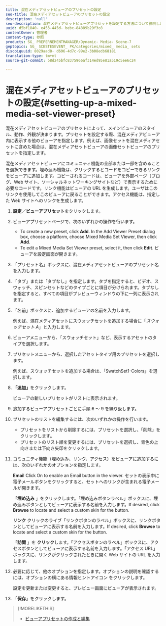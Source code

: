```yaml
---
title: 混在メディアセットビューアのプリセットの設定
seo-title: 混在メディアセットビューアのプリセットの設定
description: 'null'
seo-description: 混在メディアセットビューアプリセットを設定する方法について説明します。
uuid: d5bf1840- e453-445d- bebc-84889b29f3c8
contentOwner: 管理者
content-type: 参照
products: SG_ PREPERNEMENTMANAGER/Dynamic- Media- Scene-7
geptopics: SG_ SCESTESEVENT_ PK/categories/mixed_ media_ sets
discoiquuid: 8029aad8- d696-4d7c-99e2-3b08edb68181
translation-type: tm+mt
source-git-commit: b8d245bfc8375966af314ed95e81a519c5ee6c24

---
```



# 混在メディアセットビューアのプリセットの設定{#setting-up-a-mixed-media-set-viewer-preset}

混在メディアセットビューアのプリセットによって、メインビューアのスタイル、動作、外観が決まります。プリセットを設定する際、混在メディアビューア内に表示する他のビューアを指定します。例えば、画像セットを混在メディアセットに含めた場合は、混在メディアセットビューアの画像セットビューアのプリセットを指定します。

混在メディアセットビューアにコミュニティ機能の全部または一部を含めることを選択できます。埋め込み機能は、クリックするとコードをコピーできるリンクをビューアに追加します。コピーされるコードは、ビューアを外部ページ（ブログ、Web サイト、ソーシャルネットワーキングサイトなど）で表示するために必要なコードです。リンク機能はビューアの URL を生成します。ユーザはこのリンクを使用してこのビューアに戻ることができます。アクセス機能は、指定した Web サイトへのリンクを生成します。

1. **設定**／**ビューアプリセット**&#x200B;をクリックします。
1. ビューアプリセットページで、次のいずれかの操作を行います。

   * To create a new preset, click **Add**. In the Add Viewer Preset dialog box, choose a platform, choose Mixed Media Set Viewer, then click **Add**.
   * To edit a Mixed Media Set Viewer preset, select it, then click **Edit**.
   ビューアを設定画面が開きます。

1. 「プリセット名」ボックスに、混在メディアセットビューアのプリセット名を入力します。
1. 「タブ」または「タブなし」を指定します。タブを指定すると、ビデオ、スウォッチ、スピンセットなどのタイプごとに項目が分けられます。タブなしを指定すると、すべての項目がプレビューウィンドウの下に一列に表示されます。
1. 「名前」ボックスに、追加するビューアの名前を入力します。

   例えば、混在メディアセットにスウォッチセットを追加する場合に「*スウォッチセット A*」と入力します。

1. ビューアメニューから、「スウォッチセット」など、表示するアセットのタイプを選択します。
1. プリセットメニューから、選択したアセットタイプ用のプリセットを選択します。

   例えば、スウォッチセットを追加する場合は、「SwatchSet1-Colors」を選択します。

1. **「追加」**&#x200B;をクリックします。

   ビューアの新しいプリセットがリストに表示されます。

1. 追加するビューアプリセットごとに手順 6 ～ 9 を繰り返します。
1. プリセットのリストを編集するには、次のいずれかの操作を行います。

   * プリセットをリストから削除するには、プリセットを選択し、「削除」をクリックします。
   * プリセットのリスト順を変更するには、プリセットを選択し、青色の上向きまたは下向き矢印をクリックします。

1. コミュニティ機能（埋め込み、リンク、アクセス）をビューアに追加するには、次のいずれかのオプションを指定します。

   **Email** Click On to enable an Email button in the viewer. セットの表示中に電子メールボタンをクリックすると、セットへのリンクが含まれる電子メールが開きます。

   **「埋め込み** 」をクリックします。「埋め込みボタンラベル」ボックスに、埋め込みボタンとしてビューアに表示する名前を入力します。If desired, click **Browse** to locate and select a custom skin for the button.

   **リンク** クリックのライブ「リンクボタンのラベル」ボックスに、リンクボタンとしてビューアに表示する名前を入力します。If desired, click **Browse** to locate and select a custom skin for the button.

   **「訪問** 」を **クリック**&#x200B;します。「アクセスボタンのラベル」ボックスに、アクセスボタンとしてビューアに表示する名前を入力します。「アクセス URL」ボックスに、リンクがクリックされたときに開く Web サイトの URL を入力します。

1. 必要に応じて、他のオプションを指定します。オプションの説明を確認するには、オプションの横にある情報ヒントアイコン  をクリックします。

   設定を更新または変更すると、プレビュー画面にビューアが表示されます。

1. 「**保存**」をクリックします。

>[!MORELIKETHIS]
>
>* [ビューアプリセットの作成と編集](application-setup.md#adding_and_editing_viewer_presets)

